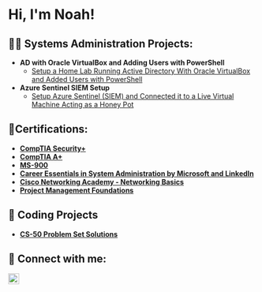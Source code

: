 <h1>Hi, I'm Noah!</h1>

<h2>👨‍💻 Systems Administration Projects:</h2>

- <b>AD with Oracle VirtualBox and Adding Users with PowerShell</b>
  - [Setup a Home Lab Running Active Directory With Oracle VirtualBox and Added Users with PowerShell](https://nowencyber.medium.com/how-to-setup-a-home-lab-running-active-directory-with-oracle-virtualbox-and-add-users-with-b05e651af52)
- <b>Azure Sentinel SIEM Setup</b>
  - [Setup Azure Sentinel (SIEM) and Connected it to a Live Virtual Machine Acting as a Honey Pot](https://nowencyber.medium.com/in-this-lab-i-setup-azure-sentinel-siem-and-connect-it-to-a-live-virtual-machine-acting-as-a-5dd6e6ef7122)

<h2> 📜Certifications:</h2>

- <b> [CompTIA Security+](https://www.credly.com/badges/e9ce1f03-5545-4436-a6f2-6e4042d82cc8)</b>
- <b> [CompTIA A+](https://www.credly.com/badges/ab2adef1-8666-404e-a1ce-628041145c56/linked_in_profile)</b>
- <b> [MS-900](https://learn.microsoft.com/en-us/users/noahowen-6204/credentials/a2f3731460dcb736)</b>
- <b> [Career Essentials in System Administration by Microsoft and LinkedIn](https://www.linkedin.com/learning/certificates/11098f95bdb2898040ecdf5ff60a297c940fab4548f50e7a395e4124cc4742f0)</b>
- <b> [Cisco Networking Academy - Networking Basics](https://www.credly.com/badges/67b89b2b-1a15-4fe5-a5d2-de597eeb9ec8/public_url)</b>
- <b> [Project Management Foundations](https://www.linkedin.com/learning/certificates/0e9e2f8bea06a88118bce136f6386e0b6df9e4e1bb98f1ef1eb235b366098537)</b>

<h2> 🔢 Coding Projects</h2>

- <b> [CS-50 Problem Set Solutions](https://github.com/Nowen99/CS50-Code)</b>

<h2> 🤳 Connect with me:</h2>

[<img align="left" alt="NoahOwen | LinkedIn" width="22px" src="https://cdn.jsdelivr.net/npm/simple-icons@v3/icons/linkedin.svg" />][linkedin]


[linkedin]: https://linkedin.com/in/nowen99

